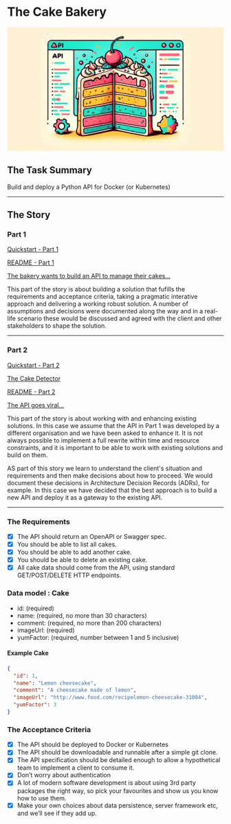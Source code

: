 # The Cake Bakery

![Cake Bakery](cake-bakery.png)

## The Task Summary

Build and deploy a Python API for Docker (or Kubernetes)

---

## The Story

### Part 1

[Quickstart - Part 1](QUICKSTART1.md)

[README - Part 1](bakery/README.md)

[The bakery wants to build an API to manage their cakes...](STORY1.md) 

This part of the story is about building a solution that fufills the requirements and acceptance criteria, taking a pragmatic interative approach and delivering a working robust solution. A number of assumptions and decisions were documented along the way and in a real-life scenario these would be discussed and agreed with the client and other stakeholders to shape the solution.

---

### Part 2

[Quickstart - Part 2](QUICKSTART2.md)

[The Cake Detector](detector/README.md)

[README - Part 2](gateway/README.md)

[The API goes viral...](STORY2.md) 

This part of the story is about working with and enhancing existing solutions. In this case we assume that the API in Part 1 was developed by a different organisation and we have been asked to enhance it. It is not always possible to implement a full rewrite within time and resource constraints, and it is important to be able to work with existing solutions and build on them.

AS part of this story we learn to understand the client's situation and requirements and then make decisions about how to proceed. We would document these decisions in Architecture Decision Records (ADRs), for example. In this case we have decided that the best approach is to build a new API and deploy it as a gateway to the existing API.

---

### The Requirements

- [x] The API should return an OpenAPI or Swagger spec.
- [x] You should be able to list all cakes.
- [x] You should be able to add another cake.
- [x] You should be able to delete an existing cake.
- [x] All cake data should come from the API, using standard GET/POST/DELETE HTTP endpoints.

### Data model : Cake

- id: <number> (required)
- name: <string> (required, no more than 30 characters)
- comment: <string> (required, no more than 200 characters)
- imageUrl: <string> (required)
- yumFactor: <number> (required, number between 1 and 5 inclusive)

#### Example Cake

```json
{
  "id": 1,
  "name": "Lemon cheesecake",
  "comment": "A cheesecake made of lemon",
  "imageUrl": "http://www.food.com/recipelemon-cheesecake-31004",
  "yumFactor": 3
}
```

### The Acceptance Criteria

- [x] The API should be deployed to Docker or Kubernetes
- [x] The API should be downloadable and runnable after a simple git clone.
- [x] The API specification should be detailed enough to allow a hypothetical team to implement a client to consume it.
- [x] Don’t worry about authentication
- [x] A lot of modern software development is about using 3rd party packages the right way, so pick your favourites and show us you know how to use them.
- [x] Make your own choices about data persistence, server framework etc, and we’ll see if they add up.
